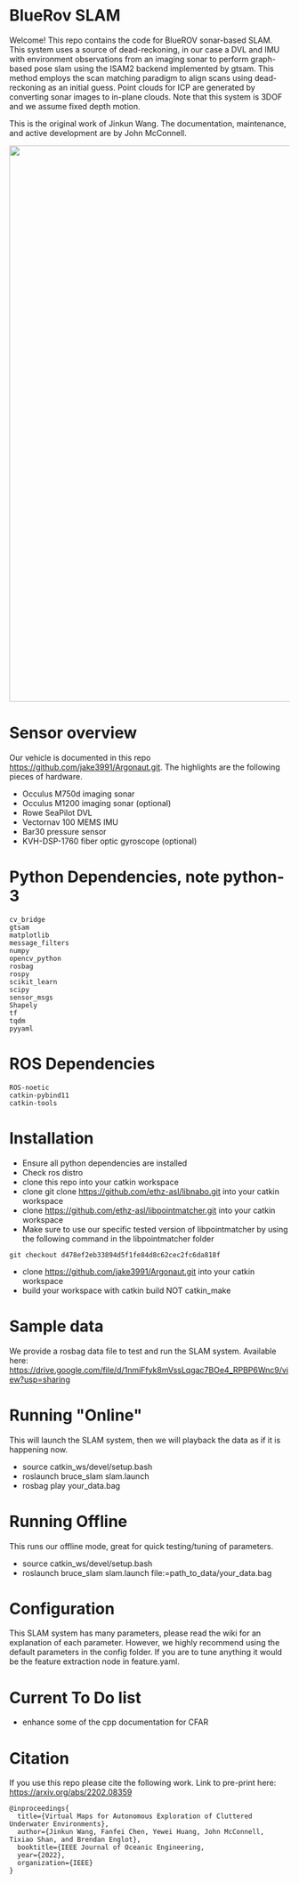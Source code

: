 # BlueRov SLAM 

Welcome! This repo contains the code for BlueROV sonar-based SLAM. This system uses a source of dead-reckoning, in our case a DVL and IMU with environment observations from an imaging sonar to perform graph-based pose slam using the ISAM2 backend implemented by gtsam. This method employs the scan matching paradigm to align scans using dead-reckoning as an initial guess. Point clouds for ICP are generated by converting sonar images to in-plane clouds. Note that this system is 3DOF and we assume fixed depth motion. 

This is the original work of Jinkun Wang. The documentation, maintenance, and active development are by John McConnell.

<img src="bruce_slam/images/em.gif " width="1000"/>

# Sensor overview

Our vehicle is documented in this repo https://github.com/jake3991/Argonaut.git. The highlights are the following pieces of hardware. 
- Occulus M750d imaging sonar
- Occulus M1200 imaging sonar (optional)
- Rowe SeaPilot DVL
- Vectornav 100 MEMS IMU
- Bar30 pressure sensor
- KVH-DSP-1760 fiber optic gyroscope (optional)

# Python Dependencies, note python-3

```
cv_bridge
gtsam
matplotlib
message_filters
numpy
opencv_python
rosbag
rospy
scikit_learn
scipy
sensor_msgs
Shapely
tf
tqdm
pyyaml
```

# ROS Dependencies
```
ROS-noetic
catkin-pybind11
catkin-tools
```

# Installation
- Ensure all python dependencies are installed
- Check ros distro
- clone this repo into your catkin workspace
- clone git clone https://github.com/ethz-asl/libnabo.git into your catkin workspace
- clone https://github.com/ethz-asl/libpointmatcher.git into your catkin workspace
- Make sure to use our specific tested version of libpointmatcher by using the following command in the libpointmatcher folder
```
git checkout d478ef2eb33894d5f1fe84d8c62cec2fc6da818f
```
- clone https://github.com/jake3991/Argonaut.git into your catkin workspace
- build your workspace with catkin build NOT catkin_make

# Sample data
We provide a rosbag data file to test and run the SLAM system. Available here: https://drive.google.com/file/d/1nmiFfyk8mVssLqgac7BOe4_RPBP6Wnc9/view?usp=sharing

# Running "Online"
This will launch the SLAM system, then we will playback the data as if it is happening now. 
- source catkin_ws/devel/setup.bash
- roslaunch bruce_slam slam.launch
- rosbag play your_data.bag

# Running Offline
This runs our offline mode, great for quick testing/tuning of parameters. 
- source catkin_ws/devel/setup.bash
- roslaunch bruce_slam slam.launch file:=path_to_data/your_data.bag

# Configuration
This SLAM system has many parameters, please read the wiki for an explanation of each parameter. However, we highly recommend using the default parameters in the config folder. If you are to tune anything it would be the feature extraction node in feature.yaml. 

# Current To Do list
- enhance some of the cpp documentation for CFAR

# Citation
If you use this repo please cite the following work. Link to pre-print here: https://arxiv.org/abs/2202.08359

```
@inproceedings{
  title={Virtual Maps for Autonomous Exploration of Cluttered Underwater Environments},
  author={Jinkun Wang, Fanfei Chen, Yewei Huang, John McConnell, Tixiao Shan, and Brendan Englot},
  booktitle={IEEE Journal of Oceanic Engineering,
  year={2022},
  organization={IEEE}
}
```






